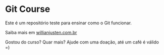 # Git Course

Este é um repositório teste para ensinar como o Git funcionar.

Saiba mais em [willianjusten.com.br](http://willianjusten.com.br)

Gostou do curso? Quar mais? Ajude com uma doação, até um café é válido =)

